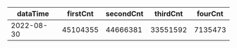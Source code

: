 |dataTime|firstCnt|secondCnt|thirdCnt|fourCnt|
|-|-|-|-|-|
|2022-08-30|45104355|44666381|33551592|7135473|